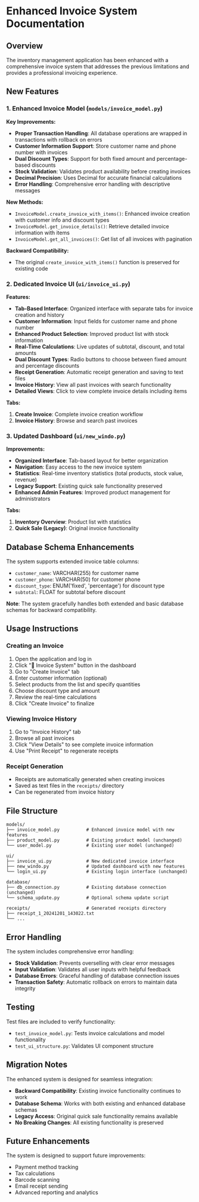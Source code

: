 # Enhanced Invoice System Documentation

## Overview
The inventory management application has been enhanced with a comprehensive invoice system that addresses the previous limitations and provides a professional invoicing experience.

## New Features

### 1. Enhanced Invoice Model (`models/invoice_model.py`)

**Key Improvements:**
- **Proper Transaction Handling**: All database operations are wrapped in transactions with rollback on errors
- **Customer Information Support**: Store customer name and phone number with invoices
- **Dual Discount Types**: Support for both fixed amount and percentage-based discounts
- **Stock Validation**: Validates product availability before creating invoices
- **Decimal Precision**: Uses Decimal for accurate financial calculations
- **Error Handling**: Comprehensive error handling with descriptive messages

**New Methods:**
- `InvoiceModel.create_invoice_with_items()`: Enhanced invoice creation with customer info and discount types
- `InvoiceModel.get_invoice_details()`: Retrieve detailed invoice information with items
- `InvoiceModel.get_all_invoices()`: Get list of all invoices with pagination

**Backward Compatibility:**
- The original `create_invoice_with_items()` function is preserved for existing code

### 2. Dedicated Invoice UI (`ui/invoice_ui.py`)

**Features:**
- **Tab-Based Interface**: Organized interface with separate tabs for invoice creation and history
- **Customer Information**: Input fields for customer name and phone number
- **Enhanced Product Selection**: Improved product list with stock information
- **Real-Time Calculations**: Live updates of subtotal, discount, and total amounts
- **Dual Discount Types**: Radio buttons to choose between fixed amount and percentage discounts
- **Receipt Generation**: Automatic receipt generation and saving to text files
- **Invoice History**: View all past invoices with search functionality
- **Detailed Views**: Click to view complete invoice details including items

**Tabs:**
1. **Create Invoice**: Complete invoice creation workflow
2. **Invoice History**: Browse and search past invoices

### 3. Updated Dashboard (`ui/new_windo.py`)

**Improvements:**
- **Organized Interface**: Tab-based layout for better organization
- **Navigation**: Easy access to the new invoice system
- **Statistics**: Real-time inventory statistics (total products, stock value, revenue)
- **Legacy Support**: Existing quick sale functionality preserved
- **Enhanced Admin Features**: Improved product management for administrators

**Tabs:**
1. **Inventory Overview**: Product list with statistics
2. **Quick Sale (Legacy)**: Original invoice functionality

## Database Schema Enhancements

The system supports extended invoice table columns:
- `customer_name`: VARCHAR(255) for customer name
- `customer_phone`: VARCHAR(50) for customer phone
- `discount_type`: ENUM('fixed', 'percentage') for discount type
- `subtotal`: FLOAT for subtotal before discount

**Note**: The system gracefully handles both extended and basic database schemas for backward compatibility.

## Usage Instructions

### Creating an Invoice
1. Open the application and log in
2. Click "📄 Invoice System" button in the dashboard
3. Go to "Create Invoice" tab
4. Enter customer information (optional)
5. Select products from the list and specify quantities
6. Choose discount type and amount
7. Review the real-time calculations
8. Click "Create Invoice" to finalize

### Viewing Invoice History
1. Go to "Invoice History" tab
2. Browse all past invoices
3. Click "View Details" to see complete invoice information
4. Use "Print Receipt" to regenerate receipts

### Receipt Generation
- Receipts are automatically generated when creating invoices
- Saved as text files in the `receipts/` directory
- Can be regenerated from invoice history

## File Structure

```
models/
├── invoice_model.py          # Enhanced invoice model with new features
├── product_model.py          # Existing product model (unchanged)
└── user_model.py             # Existing user model (unchanged)

ui/
├── invoice_ui.py             # New dedicated invoice interface
├── new_windo.py              # Updated dashboard with new features
└── login_ui.py               # Existing login interface (unchanged)

database/
├── db_connection.py          # Existing database connection (unchanged)
└── schema_update.py          # Optional schema update script

receipts/                     # Generated receipts directory
├── receipt_1_20241201_143022.txt
└── ...
```

## Error Handling

The system includes comprehensive error handling:
- **Stock Validation**: Prevents overselling with clear error messages
- **Input Validation**: Validates all user inputs with helpful feedback
- **Database Errors**: Graceful handling of database connection issues
- **Transaction Safety**: Automatic rollback on errors to maintain data integrity

## Testing

Test files are included to verify functionality:
- `test_invoice_model.py`: Tests invoice calculations and model functionality
- `test_ui_structure.py`: Validates UI component structure

## Migration Notes

The enhanced system is designed for seamless integration:
- **Backward Compatibility**: Existing invoice functionality continues to work
- **Database Schema**: Works with both existing and enhanced database schemas
- **Legacy Access**: Original quick sale functionality remains available
- **No Breaking Changes**: All existing functionality is preserved

## Future Enhancements

The system is designed to support future improvements:
- Payment method tracking
- Tax calculations
- Barcode scanning
- Email receipt sending
- Advanced reporting and analytics
